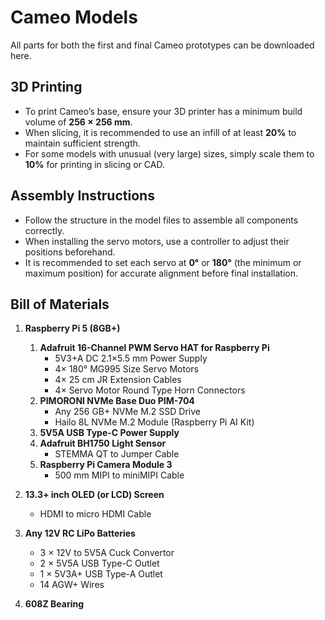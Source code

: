 # Cameo Models

All parts for both the first and final Cameo prototypes can be downloaded here. 

## 3D Printing
- To print Cameo’s base, ensure your 3D printer has a minimum build volume of **256 × 256 mm**.  
- When slicing, it is recommended to use an infill of at least **20%** to maintain sufficient strength.
- For some models with unusual (very large) sizes, simply scale them to **10%** for printing in slicing or CAD.

## Assembly Instructions
- Follow the structure in the model files to assemble all components correctly.  
- When installing the servo motors, use a controller to adjust their positions beforehand.  
- It is recommended to set each servo at **0°** or **180°** (the minimum or maximum position) for accurate alignment before final installation.

## Bill of Materials

1. **Raspberry Pi 5 (8GB+)**  
   1. **Adafruit 16-Channel PWM Servo HAT for Raspberry Pi**  
      - 5V3+A DC 2.1×5.5 mm Power Supply  
      - 4× 180° MG995 Size Servo Motors  
      - 4× 25 cm JR Extension Cables  
      - 4× Servo Motor Round Type Horn Connectors  
   2. **PIMORONI NVMe Base Duo PIM-704**  
      - Any 256 GB+ NVMe M.2 SSD Drive  
      - Hailo 8L NVMe M.2 Module (Raspberry Pi AI Kit)  
   3. **5V5A USB Type-C Power Supply**  
   4. **Adafruit BH1750 Light Sensor**  
      - STEMMA QT to Jumper Cable  
   5. **Raspberry Pi Camera Module 3**  
      - 500 mm MIPI to miniMIPI Cable  

2. **13.3+ inch OLED (or LCD) Screen**  
   - HDMI to micro HDMI Cable  

3. **Any 12V RC LiPo Batteries**  
   - 3 × 12V to 5V5A Cuck Convertor  
   - 2 × 5V5A USB Type-C Outlet  
   - 1 × 5V3A+ USB Type-A Outlet  
   - 14 AGW+ Wires  

4. **608Z Bearing**
